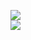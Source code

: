 [![](https://img.shields.io/badge/Made%20With-Github%20Spray-lightgrey.svg?style=for-the-badge&logo=github)](https://github.com/Annihil/github-spray#4403)  
[![](https://i.imgur.com/2DrTn0Z.gif)](https://github.com/Annihil/github-spray)